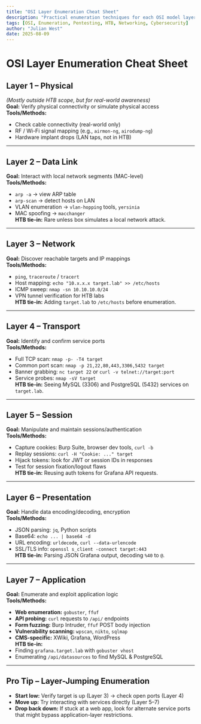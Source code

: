 ```yaml
---
title: "OSI Layer Enumeration Cheat Sheet"
description: "Practical enumeration techniques for each OSI model layer, with real Hack The Box tie-ins."
tags: [OSI, Enumeration, Pentesting, HTB, Networking, Cybersecurity]
author: "Julian West"
date: 2025-08-09
---
```


# OSI Layer Enumeration Cheat Sheet

## Layer 1 – Physical
*(Mostly outside HTB scope, but for real-world awareness)*  
**Goal:** Verify physical connectivity or simulate physical access  
**Tools/Methods:**  
- Check cable connectivity (real-world only)  
- RF / Wi-Fi signal mapping (e.g., `airmon-ng`, `airodump-ng`)  
- Hardware implant drops (LAN taps, not in HTB)  

---

## Layer 2 – Data Link
**Goal:** Interact with local network segments (MAC-level)  
**Tools/Methods:**  
- `arp -a` → view ARP table  
- `arp-scan` → detect hosts on LAN  
- VLAN enumeration → `vlan-hopping` tools, `yersinia`  
- MAC spoofing → `macchanger`  
**HTB tie-in:** Rare unless box simulates a local network attack.

---

## Layer 3 – Network
**Goal:** Discover reachable targets and IP mappings  
**Tools/Methods:**  
- `ping`, `traceroute` / `tracert`  
- Host mapping: `echo "10.x.x.x target.lab" >> /etc/hosts`  
- ICMP sweep: `nmap -sn 10.10.10.0/24`  
- VPN tunnel verification for HTB labs  
**HTB tie-in:** Adding `target.lab` to `/etc/hosts` before enumeration.

---

## Layer 4 – Transport
**Goal:** Identify and confirm service ports  
**Tools/Methods:**  
- Full TCP scan: `nmap -p- -T4 target`  
- Common port scan: `nmap -p 21,22,80,443,3306,5432 target`  
- Banner grabbing: `nc target 22` or `curl -v telnet://target:port`  
- Service probes: `nmap -sV target`  
**HTB tie-in:** Seeing MySQL (3306) and PostgreSQL (5432) services on `target.lab`.

---

## Layer 5 – Session
**Goal:** Manipulate and maintain sessions/authentication  
**Tools/Methods:**  
- Capture cookies: Burp Suite, browser dev tools, `curl -b`  
- Replay sessions: `curl -H "Cookie: ..." target`  
- Hijack tokens: look for JWT or session IDs in responses  
- Test for session fixation/logout flaws  
**HTB tie-in:** Reusing auth tokens for Grafana API requests.

---

## Layer 6 – Presentation
**Goal:** Handle data encoding/decoding, encryption  
**Tools/Methods:**  
- JSON parsing: `jq`, Python scripts  
- Base64: `echo ... | base64 -d`  
- URL encoding: `urldecode`, `curl --data-urlencode`  
- SSL/TLS info: `openssl s_client -connect target:443`  
**HTB tie-in:** Parsing JSON Grafana output, decoding `%40` to `@`.

---

## Layer 7 – Application
**Goal:** Enumerate and exploit application logic  
**Tools/Methods:**  
- **Web enumeration:** `gobuster`, `ffuf`  
- **API probing:** `curl` requests to `/api/` endpoints  
- **Form fuzzing:** Burp Intruder, `ffuf` POST body injection  
- **Vulnerability scanning:** `wpscan`, `nikto`, `sqlmap`  
- **CMS-specific:** XWiki, Grafana, WordPress  
**HTB tie-in:**  
- Finding `grafana.target.lab` with `gobuster vhost`  
- Enumerating `/api/datasources` to find MySQL & PostgreSQL  

---

## Pro Tip – Layer-Jumping Enumeration
- **Start low:** Verify target is up (Layer 3) → check open ports (Layer 4)  
- **Move up:** Try interacting with services directly (Layer 5–7)  
- **Drop back down:** If stuck at a web app, look for alternate service ports that might bypass application-layer restrictions.
